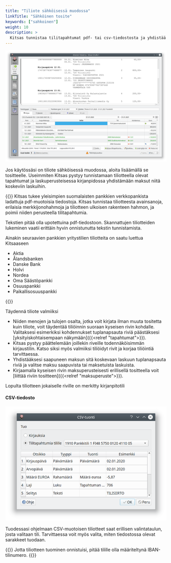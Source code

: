 ```yaml
---
title: "Tiliote sähköisessä muodossa"
linkTitle: "Sähköinen tosite"
keywords: ["sahkoinen"]
weight: 10
description: >
  Kitsas tunnistaa tilitapahtumat pdf- tai csv-tiedostosta ja yhdistää viitenumeron perusteella maksuja laskuihin.
---
```


![](/img/fi/kirjaus/tiliote/ahven1.png)

Jos käytössäsi on tiliote sähköisessä muodossa, aloita lisäämällä se tositteelle. Useimmiten Kitsas pystyy tunnistamaan tiliotteella olevat tapahtumat ja laskuperusteisessa kirjanpidossa yhdistämään maksut niitä koskeviin laskuihin.

{{<alert title="Tuetut pdf-tiedostot">}}
Kitsas tukee yleisimpien suomalaisten pankkien verkkopankista ladattuja pdf-muotoisia tiedostoja. Kitsas tunnistaa tiliotteesta avainsanoja, erilaisia merkkijonohahmoja ja tiliotteen ulkoisen rakenteen hahmon, ja poimii niiden perusteella tilitapahtumia.

Tekstien pitää olla upotettuina pdf-tiedostoon. Skannattujen tiliotteiden lukeminen vaatii erittäin hyvin onnistunutta tekstin tunnistamista. 

Ainakin seuraavien pankkien yritystilien tiliotteita on saatu luettua Kitsaaseen
- Aktia
- Ålandsbanken
- Danske Bank 
- Holvi
- Nordea 
- Oma Säästöpankki
- Osuuspankki
- Paikallisosuuspankki

{{</alert>}}

Täydennä tiliote valmiiksi

- Niiden menojen ja tulojen osalta, jotka voit kirjata ilman muuta tositetta kuin tiliote, voit täydentää tiliöinnin suoraan kyseisen rivin kohdalle. Valitaksesi esimerkiksi kohdennukset tuplanapsauta riviä päästäksesi [yksityiskohtaisempaan näkymään]({{<relref "tapahtumat">}}).
- Kitsas pystyy päättelemään joillekin riveille todennäköisimmän kirjaustilin. Katso siksi myös valmiiksi tiliöidyt rivit ja korjaa tiliöintiä tarvittaessa.
- Yhdistääksesi saapuneen maksun sitä koskevaan laskuun tuplanapsauta riviä ja valitse maksu saapuvista tai maksetuista laskuista.
- Kirjaamalla kyseisen rivin maksuperusteisesti erillisellä tositteella voit [liittää riviin tositteen]({{<relref "maksuperuste">}}).

Lopulta tiliotteen jokaiselle riville on merkitty kirjanpitotili

#### CSV-tiedosto

![CSV:n lisääminen](/img/fi/kirjaus/tiliote/csv.png)

Tuodessasi ohjelmaan CSV-muotoisen tiliotteet saat erillisen valintataulun, josta valitaan tili. Tarvittaessa voit myös valita, miten tiedostossa olevat sarakkeet tuodaan.

{{<alert title="Tilinumero kohdallaan?">}}
Jotta tiliotteen tuominen onnistuisi, pitää tilille olla määriteltynä IBAN-tilinumero.
{{</alert>}}
